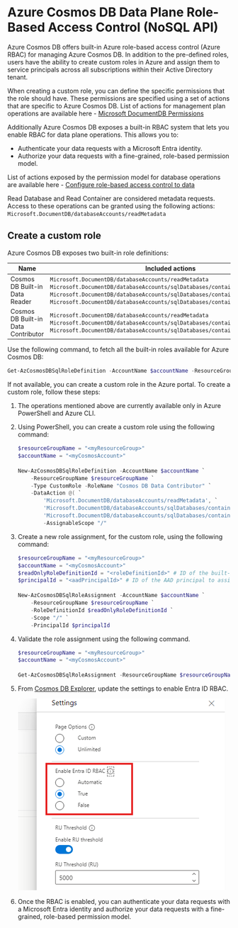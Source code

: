 # Azure Cosmos DB Data Plane Role-Based Access Control (NoSQL API)

Azure Cosmos DB offers built-in Azure role-based access control (Azure RBAC) for managing Azure Cosmos DB. In addition to the pre-defined roles, users have the ability to create custom roles in Azure and assign them to service principals across all subscriptions within their Active Directory tenant.

When creating a custom role, you can define the specific permissions that the role should have. These permissions are specified using a set of actions that are specific to Azure Cosmos DB. List of actions for management plan operations are available here - [Microsoft DocumentDB Permissions](https://learn.microsoft.com/en-us/azure/role-based-access-control/permissions/databases#microsoftdocumentdb)

Additionally Azure Cosmos DB exposes a built-in RBAC system that lets you enable RBAC for data plane operations. This allows you to:

- Authenticate your data requests with a Microsoft Entra identity.
- Authorize your data requests with a fine-grained, role-based permission model.

List of actions exposed by the permission model for database operations are available here - [Configure role-based access control to data](https://learn.microsoft.com/en-us/azure/cosmos-db/how-to-setup-rbac)

Read Database and Read Container are considered metadata requests. Access to these operations can be granted using the following actions: ```Microsoft.DocumentDB/databaseAccounts/readMetadata```

## Create a custom role

Azure Cosmos DB exposes two built-in role definitions:

| Name | Included actions |
|---|---|
| Cosmos DB Built-in Data Reader | `Microsoft.DocumentDB/databaseAccounts/readMetadata`<br />`Microsoft.DocumentDB/databaseAccounts/sqlDatabases/containers/items/read`<br />`Microsoft.DocumentDB/databaseAccounts/sqlDatabases/containers/executeQuery`<br />`Microsoft.DocumentDB/databaseAccounts/sqlDatabases/containers/readChangeFeed` |
| Cosmos DB Built-in Data Contributor | `Microsoft.DocumentDB/databaseAccounts/readMetadata`<br />`Microsoft.DocumentDB/databaseAccounts/sqlDatabases/containers/*`<br />`Microsoft.DocumentDB/databaseAccounts/sqlDatabases/containers/items/*` |

Use the following command, to fetch all the built-in roles available for Azure Cosmos DB:

```powershell
Get-AzCosmosDBSqlRoleDefinition -AccountName $accountName -ResourceGroupName $resourceGroupName
```

If not available, you can create a custom role in the Azure portal. To create a custom role, follow these steps:

1. The operations mentioned above are currently available only in Azure PowerShell and Azure CLI.
2. Using PowerShell, you can create a custom role using the following command:

    ```powershell
    $resourceGroupName = "<myResourceGroup>"
    $accountName = "<myCosmosAccount>"

    New-AzCosmosDBSqlRoleDefinition -AccountName $accountName `
        -ResourceGroupName $resourceGroupName `
        -Type CustomRole -RoleName "Cosmos DB Data Contributor" `
        -DataAction @( `
            'Microsoft.DocumentDB/databaseAccounts/readMetadata', `
            'Microsoft.DocumentDB/databaseAccounts/sqlDatabases/containers/items/*', `
            'Microsoft.DocumentDB/databaseAccounts/sqlDatabases/containers/*') `
            -AssignableScope "/"
    ```

3. Create a new role assignment, for the custom role, using the following command:

    ```powershell
    $resourceGroupName = "<myResourceGroup>"
    $accountName = "<myCosmosAccount>"
    $readOnlyRoleDefinitionId = "<roleDefinitionId>" # ID of the built-in role definition or a custom role definition created
    $principalId = "<aadPrincipalId>" # ID of the AAD principal to assign the role to

    New-AzCosmosDBSqlRoleAssignment -AccountName $accountName `
        -ResourceGroupName $resourceGroupName `
        -RoleDefinitionId $readOnlyRoleDefinitionId `
        -Scope "/" `
        -PrincipalId $principalId
    ```

4. Validate the role assignment using the following command.

    ```powershell
    $resourceGroupName = "<myResourceGroup>"
    $accountName = "<myCosmosAccount>"

    Get-AzCosmosDBSqlRoleAssignment -ResourceGroupName $resourceGroupName -AccountName $accountName
    ```

5. From [Cosmos DB Explorer](https://cosmos.azure.com/), update the settings to enable Entra ID RBAC.

    ![Enable RBAC](./.media/enable-rbac.png)

6. Once the RBAC is enabled, you can authenticate your data requests with a Microsoft Entra identity and authorize your data requests with a fine-grained, role-based permission model.